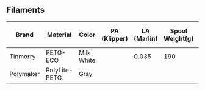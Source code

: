 ## Filaments

| Brand    | Material | Color      | PA (Klipper) | LA (Marlin) | Spool Weight(g) | AMS Support | Absorb moisture Level |
|----------|----------|------------|--------------|-------------|-----------------|-------------|-----------------------|
| Tinmorry | PETG-ECO | Milk White |              | 0.035       | 190             | YES         | Middle                |
| Polymaker| PolyLite-PETG | Gray  |              |             |                 | YES(Adapter)| Middle                | 
